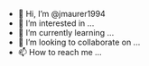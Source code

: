 - 👋 Hi, I’m @jmaurer1994
- 👀 I’m interested in ...
- 🌱 I’m currently learning ...
- 💞️ I’m looking to collaborate on ...
- 📫 How to reach me ...

<!---
jmaurer1994/jmaurer1994 is a ✨ special ✨ repository because its `README.md` (this file) appears on your GitHub profile.
You can click the Preview link to take a look at your changes.
--->



<html>
 <header>
   <style>


  </style>
 </header>
 
 <body>
 
 </body> 
</html>
